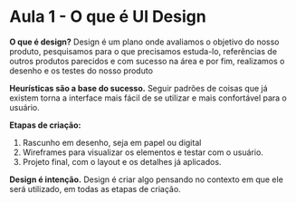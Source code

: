 # Aula 1 - O que é UI Design

**O que é design?** Design é um plano onde avaliamos o objetivo do nosso produto, pesquisamos para o que precisamos estuda-lo, referências de outros produtos parecidos e com sucesso na área e por fim, realizamos o desenho e os testes do nosso produto

**Heurísticas são a base do sucesso.** Seguir padrões de coisas que já existem torna a interface mais fácil de se utilizar e mais confortável para o usuário.

**Etapas de criação:**

  1. Rascunho em desenho, seja em papel ou digital
  2. Wireframes para visualizar os elementos e testar com o usuário.
  3. Projeto final, com o layout e os detalhes já aplicados.

**Design é intenção.** Design é criar algo pensando no contexto em que ele será utilizado, em todas as etapas de criação.